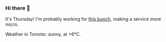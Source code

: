 ### Hi there :wave:

It's Thursday! I'm probably working for [this bunch](https://github.com/kohofinancial), making a service more micro.

Weather in Toronto: sunny, at +6°C.
